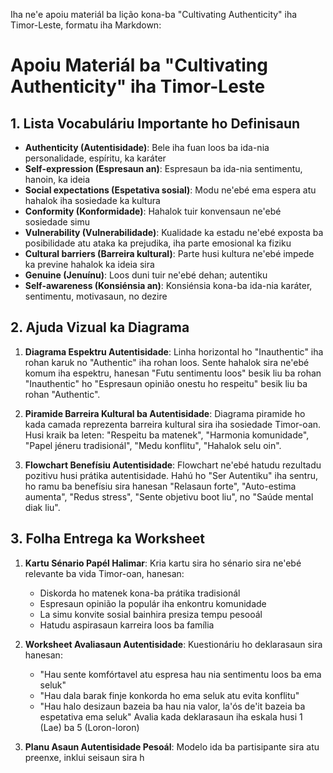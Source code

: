 Iha ne'e apoiu materiál ba lição kona-ba "Cultivating Authenticity" iha Timor-Leste, formatu iha Markdown:

# Apoiu Materiál ba "Cultivating Authenticity" iha Timor-Leste

## 1. Lista Vocabuláriu Importante ho Definisaun

- **Authenticity (Autentisidade)**: Bele iha fuan loos ba ida-nia personalidade, espíritu, ka karáter
- **Self-expression (Espresaun an)**: Espresaun ba ida-nia sentimentu, hanoin, ka ideia
- **Social expectations (Espetativa sosial)**: Modu ne'ebé ema espera atu hahalok iha sosiedade ka kultura
- **Conformity (Konformidade)**: Hahalok tuir konvensaun ne'ebé sosiedade simu
- **Vulnerability (Vulnerabilidade)**: Kualidade ka estadu ne'ebé exposta ba posibilidade atu ataka ka prejudika, iha parte emosional ka fiziku
- **Cultural barriers (Barreira kultural)**: Parte husi kultura ne'ebé impede ka previne hahalok ka ideia sira
- **Genuine (Jenuínu)**: Loos duni tuir ne'ebé dehan; autentiku
- **Self-awareness (Konsiénsia an)**: Konsiénsia kona-ba ida-nia karáter, sentimentu, motivasaun, no dezire

## 2. Ajuda Vizual ka Diagrama

1. **Diagrama Espektru Autentisidade**:
   Linha horizontal ho "Inauthentic" iha rohan karuk no "Authentic" iha rohan loos. Sente hahalok sira ne'ebé komum iha espektru, hanesan "Futu sentimentu loos" besik liu ba rohan "Inauthentic" ho "Espresaun opinião onestu ho respeitu" besik liu ba rohan "Authentic".

2. **Piramide Barreira Kultural ba Autentisidade**:
   Diagrama piramide ho kada camada reprezenta barreira kultural sira iha sosiedade Timor-oan. Husi kraik ba leten: "Respeitu ba matenek", "Harmonia komunidade", "Papel jéneru tradisionál", "Medu konflitu", "Hahalok selu oin".

3. **Flowchart Benefísiu Autentisidade**:
   Flowchart ne'ebé hatudu rezultadu pozitivu husi prátika autentisidade. Hahú ho "Ser Autentiku" iha sentru, ho ramu ba benefísiu sira hanesan "Relasaun forte", "Auto-estima aumenta", "Redus stress", "Sente objetivu boot liu", no "Saúde mental diak liu".

## 3. Folha Entrega ka Worksheet

1. **Kartu Sénario Papél Halimar**:
   Kria kartu sira ho sénario sira ne'ebé relevante ba vida Timor-oan, hanesan:
   - Diskorda ho matenek kona-ba prátika tradisionál
   - Espresaun opinião la populár iha enkontru komunidade
   - La simu konvite sosial bainhira presiza tempu pesooál
   - Hatudu aspirasaun karreira loos ba família

2. **Worksheet Avaliasaun Autentisidade**:
   Kuestionáriu ho deklarasaun sira hanesan:
   - "Hau sente komfórtavel atu espresa hau nia sentimentu loos ba ema seluk"
   - "Hau dala barak finje konkorda ho ema seluk atu evita konflitu"
   - "Hau halo desizaun bazeia ba hau nia valor, la'ós de'it bazeia ba espetativa ema seluk"
   Avalia kada deklarasaun iha eskala husi 1 (Lae) ba 5 (Loron-loron)

3. **Planu Asaun Autentisidade Pesoál**:
   Modelo ida ba partisipante sira atu preenxe, inklui seisaun sira h